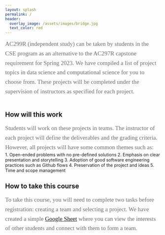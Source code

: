 ```yaml
---
layout: splash
permalink: /
header: 
  overlay_image: /assets/images/bridge.jpg
  text_color: red
---
```


<style>
  .graph {
    width: 500px;
  }
</style>

<div style="font-family:Karla; font-size:1.2rem; color:#707070;line-height:1.6;"> 
AC299R (independent study) can be taken by students in the CSE program as an alternative to the AC297R capstone requirement for Spring 2023. We have compiled a list of project topics in data science and computational science for you to choose from. These projects will be completed under the supervision of instructors as specified for each project.

</div>
<br>

## How will this work 
<div style="font-family:Karla; font-size:1.2rem; color:#707070;line-height:1.6;"> 
Students will work on these projects in teams. The instructor of each project will define the deliverables and the grading criteria. However, all projects will have some common themes such as:

</div>
1. Open-ended problems with no pre-defined solutions
2. Emphasis on clear presentation and storytelling
3. Adoption of good software engineering practices such as Github flows
4. Preservation of the project and ideas
5. Time and scope management



## How to take this course
<div style="font-family:Karla; font-size:1.2rem; color:#707070;line-height:1.6;"> 
To take this course, you will need to complete two tasks before registration: creating a team and selecting a project.
We have created a simple <a href="">Google Sheet</a> where you can view the interests of other students and connect with them to form a team.
</div>
